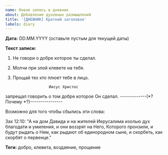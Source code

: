 ```yaml
---
name: Новая запись в дневник
about: Добавление духовных размышлений
title: '[ДНЕВНИК] Краткий заголовок'
labels: diary
---
```


**Дата:** DD.MM.YYYY (оставьте пустым для текущей даты)

**Текст записи:**

1. Не говори о добре которое ты сделал.
2. Молчи при злой клевете на тебя.
3. Прощай тех кто плюет тебе в лицо.



                       Иисус Христос
запрещал говорить о том добре которое Он сделал.
-------------(*? Почему *?)----------------

Возможно для того чтобы сбылись эти слова:

Зах 12:10: "А на дом Давида и на жителей Иерусалима изолью дух благодати и умиления, и они воззрят на Него, Которого пронзили, и будут рыдать о Нем, как рыдают об единородном сыне, и скорбеть, как скорбят о первенце."

**Теги:** добро, клевета, воздаяние, прощение
